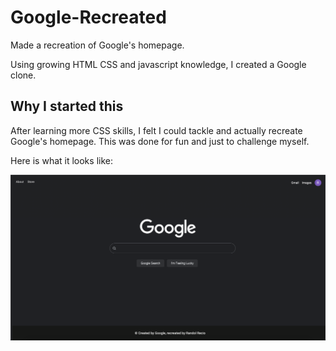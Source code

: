 # Google-Recreated

Made a recreation of Google's homepage.

Using growing HTML CSS and javascript knowledge, I created a Google clone.

## Why I started this

After learning more CSS skills, I felt I could tackle and actually recreate Google's homepage. This was done for fun and just to challenge myself.

Here is what it looks like:

![Homepage screenshot](homepage.png)
